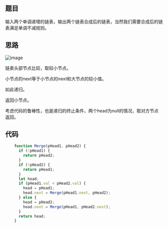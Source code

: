 ## 题目

输入两个单调递增的链表，输出两个链表合成后的链表，当然我们需要合成后的链表满足单调不减规则。

## 思路

![image](../dist/img/合并链表.png)

链表头部节点比较，取较小节点。

小节点的next等于小节点的next和大节点的较小值。

如此递归。

返回小节点。

考虑代码的鲁棒性，也是递归的终止条件，两个head为null的情况，取对方节点返回。

## 代码

```js
    function Merge(pHead1, pHead2) {
      if (!pHead1) {
        return pHead2;
      }
      if (!pHead2) {
        return pHead1;
      }
      let head;
      if (pHead1.val < pHead2.val) {
        head = pHead1;
        head.next = Merge(pHead1.next, pHead2);
      } else {
        head = pHead2;
        head.next = Merge(pHead1, pHead2.next);
      }
      return head;
    }
```

